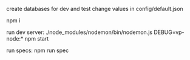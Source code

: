 create databases for dev and test
change values in config/default.json

npm i

run dev server: ./node_modules/nodemon/bin/nodemon.js DEBUG=vp-node:* npm start

run specs: npm run spec
